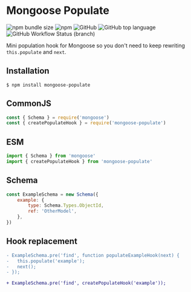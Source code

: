 # Mongoose Populate

![npm bundle size](https://img.shields.io/bundlephobia/min/mongoose-populate)
![npm](https://img.shields.io/npm/v/mongoose-populate)
![GitHub](https://img.shields.io/github/license/dacioromero/mongoose-populate)
![GitHub top language](https://img.shields.io/github/languages/top/dacioromero/mongoose-populate)
![GitHub Workflow Status (branch)](https://img.shields.io/github/workflow/status/dacioromero/mongoose-populate/publish/master)

Mini population hook for Mongoose so you don't need to keep rewriting `this.populate` and `next`.

## Installation

    $ npm install mongoose-populate


## CommonJS

```js
const { Schema } = require('mongoose')
const { createPopulateHook } = require('mongoose-populate')
```

## ESM

```js
import { Schema } from 'mongoose'
import { createPopulateHook } from 'mongoose-populate'
```

## Schema

```js
const ExampleSchema = new Schema({
    example: {
        type: Schema.Types.ObjectId,
        ref: 'OtherModel',
    },
})
```

## Hook replacement

```diff
- ExampleSchema.pre('find', function populateExampleHook(next) {
-   this.populate('example');
-   next();
- });

+ ExampleSchema.pre('find', createPopulateHook('example'));
```
